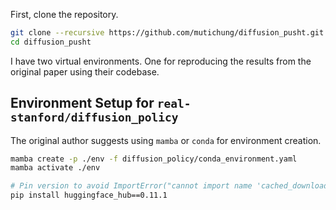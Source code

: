 First, clone the repository.

```sh
git clone --recursive https://github.com/mutichung/diffusion_pusht.git
cd diffusion_pusht
```

I have two virtual environments. One for reproducing the results from the original paper using their codebase.

## Environment Setup for `real-stanford/diffusion_policy`

The original author suggests using `mamba` or `conda` for environment creation.

```sh
mamba create -p ./env -f diffusion_policy/conda_environment.yaml
mamba activate ./env

# Pin version to avoid ImportError("cannot import name 'cached_download' from 'huggingface_hub'").
pip install huggingface_hub==0.11.1
```
